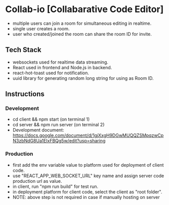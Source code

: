 # Collab-io [Collabarative Code Editor]

- multiple users can join a room for simultaneous editing in realtime.
- single user creates a room.
- user who created/joined the room can share the room ID for invite.

## Tech Stack

- websockets used for realtime data streaming.
- React used in frontend and Node.js in backend.
- react-hot-toast used for notification.
- uuid library for generating random long string for using as Room ID.

## Instructions

### Development

- cd client && npm start (on terminal 1)
- cd server && npm run server (on terminal 2)
- Development document: https://docs.google.com/document/d/1gjXxgH9DGwMUQQZSMpqzwCpN3zbNdG8Ua1ElxFBQg5w/edit?usp=sharing

### Production

- first add the env variable value to platform used for deployment of client code.
- use "REACT_APP_WEB_SOCKET_URL" key name and assign server code production url as value.
- in client, run "npm run build" for test run.
- in deployment platform for client code, select the client as "root folder".
- NOTE: above step is not required in case if manually hosting on server




